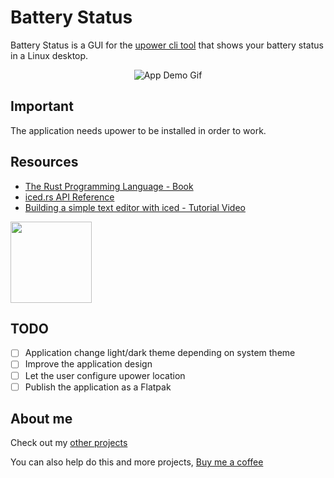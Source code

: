 # Battery Status

Battery Status is a GUI for the [upower cli tool](https://upower.freedesktop.org/) that shows your battery status in a Linux desktop.

<p align="center">
  <img src="https://github.com/mariinkys/iced-battery-status/blob/main/examples/demo.gif" alt="App Demo Gif">
</p>

## Important

The application needs upower to be installed in order to work.

## Resources

- [The Rust Programming Language - Book](https://doc.rust-lang.org/book/)
- [iced.rs API Reference](https://docs.rs/iced/latest/iced/)
- [Building a simple text editor with iced - Tutorial Video](https://www.youtube.com/watch?v=gcBJ7cPSALo&t=573s)

<a href="https://github.com/iced-rs/iced">
  <img src="https://gist.githubusercontent.com/hecrj/ad7ecd38f6e47ff3688a38c79fd108f0/raw/74384875ecbad02ae2a926425e9bcafd0695bade/color.svg" width="130px">
</a>

## TODO

- [ ] Application change light/dark theme depending on system theme
- [ ] Improve the application design
- [ ] Let the user configure upower location
- [ ] Publish the application as a Flatpak

## About me

Check out my [other projects](https://github.com/mariinkys) 

You can also help do this and more projects, [Buy me a coffee](https://www.buymeacoffee.com/mariinkys)
